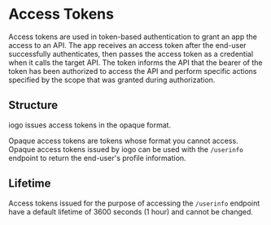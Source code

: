 # Access Tokens

Access tokens are used in token-based authentication to grant an app the access to an API. The app receives an access token after the end-user successfully authenticates, then passes the access token as a credential when it calls the target API. The token informs the API that the bearer of the token has been authorized to access the API and perform specific actions specified by the scope that was granted during authorization.

## Structure

iogo issues access tokens in the opaque format.

Opaque access tokens are tokens whose format you cannot access. Opaque access tokens issued by iogo can be used with the `/userinfo` endpoint to return the end-user's profile information.

## Lifetime

Access tokens issued for the purpose of accessing the `/userinfo` endpoint have a default lifetime of 3600 seconds (1 hour) and cannot be changed.

